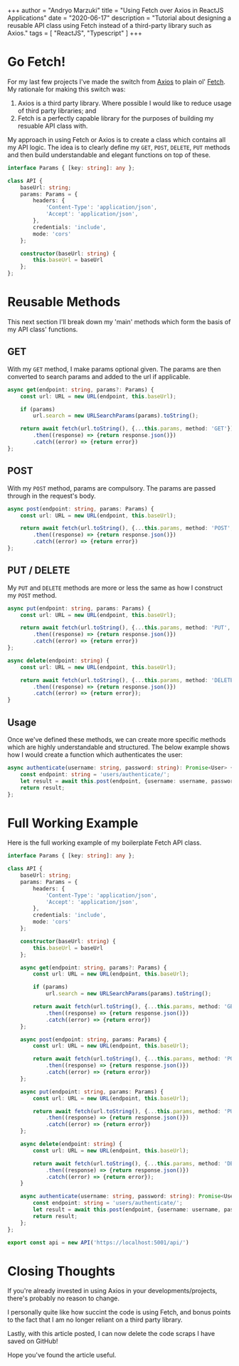 +++
author = "Andryo Marzuki"
title = "Using Fetch over Axios in ReactJS Applications"
date = "2020-06-17"
description = "Tutorial about designing a reusable API class using Fetch instead of a third-party library such as Axios."
tags = [
    "ReactJS", "Typescript"
]
+++

# Go Fetch!

For my last few projects I've made the switch from [Axios](https://www.google.com/search?client=firefox-b-d&q=axios) to plain ol' [Fetch](https://developer.mozilla.org/en-US/docs/Web/API/Fetch_API/Using_Fetch). My rationale for making this switch was:

1. Axios is a third party library. Where possible I would like to reduce usage of third party libraries; and
2. Fetch is a perfectly capable library for the purposes of building my resuable API class with.

My approach in using Fetch or Axios is to create a class which contains all my API logic. The idea is to clearly define my `GET`, `POST`, `DELETE`, `PUT` methods and then build understandable and elegant functions on top of these.

```ts
interface Params { [key: string]: any };

class API {
    baseUrl: string;
    params: Params = {
        headers: {
            'Content-Type': 'application/json',
            'Accept': 'application/json',
        },
        credentials: 'include',
        mode: 'cors'
    };

    constructor(baseUrl: string) {
        this.baseUrl = baseUrl
    };
};
```

# Reusable Methods

This next section I'll break down my 'main' methods which form the basis of my API class' functions.

## GET

With my `GET` method, I make params optional given. The params are then converted to search params and added to the url if applicable.

```ts
async get(endpoint: string, params?: Params) {
    const url: URL = new URL(endpoint, this.baseUrl);

    if (params)
        url.search = new URLSearchParams(params).toString();

    return await fetch(url.toString(), {...this.params, method: 'GET'})
        .then((response) => {return response.json()})
        .catch((error) => {return error})
};
```

## POST

With my `POST` method, params are compulsory. The params are passed through in the request's body.

```ts
async post(endpoint: string, params: Params) {
    const url: URL = new URL(endpoint, this.baseUrl);

    return await fetch(url.toString(), {...this.params, method: 'POST', body: JSON.stringify(params),})
        .then((response) => {return response.json()})
        .catch((error) => {return error})
};
```

## PUT / DELETE

My `PUT` and `DELETE` methods are more or less the same as how I construct my `POST` method.

```ts
async put(endpoint: string, params: Params) {
    const url: URL = new URL(endpoint, this.baseUrl);

    return await fetch(url.toString(), {...this.params, method: 'PUT', body: JSON.stringify(params),})
        .then((response) => {return response.json()})
        .catch((error) => {return error})
};

async delete(endpoint: string) {
    const url: URL = new URL(endpoint, this.baseUrl);

    return await fetch(url.toString(), {...this.params, method: 'DELETE'})
        .then((response) => {return response.json()})
        .catch((error) => {return error});
}
```
## Usage

Once we've defined these methods, we can create more specific methods which are highly understandable and structured. The below example shows how I would create a function which authenticates the user:

```ts
async authenticate(username: string, password: string): Promise<User> {
    const endpoint: string = 'users/authenticate/';
    let result = await this.post(endpoint, {username: username, password: password});
    return result;
};
```

# Full Working Example

Here is the full working example of my boilerplate Fetch API class.

```ts
interface Params { [key: string]: any };

class API {
    baseUrl: string;
    params: Params = {
        headers: {
            'Content-Type': 'application/json',
            'Accept': 'application/json',
        },
        credentials: 'include',
        mode: 'cors'
    };

    constructor(baseUrl: string) {
        this.baseUrl = baseUrl
    };

    async get(endpoint: string, params?: Params) {
        const url: URL = new URL(endpoint, this.baseUrl);

        if (params)
            url.search = new URLSearchParams(params).toString();

        return await fetch(url.toString(), {...this.params, method: 'GET'})
            .then((response) => {return response.json()})
            .catch((error) => {return error})
    };

    async post(endpoint: string, params: Params) {
        const url: URL = new URL(endpoint, this.baseUrl);

        return await fetch(url.toString(), {...this.params, method: 'POST', body: JSON.stringify(params),})
            .then((response) => {return response.json()})
            .catch((error) => {return error})
    };

    async put(endpoint: string, params: Params) {
        const url: URL = new URL(endpoint, this.baseUrl);

        return await fetch(url.toString(), {...this.params, method: 'PUT', body: JSON.stringify(params),})
            .then((response) => {return response.json()})
            .catch((error) => {return error})
    };

    async delete(endpoint: string) {
        const url: URL = new URL(endpoint, this.baseUrl);

        return await fetch(url.toString(), {...this.params, method: 'DELETE'})
            .then((response) => {return response.json()})
            .catch((error) => {return error});
    }

    async authenticate(username: string, password: string): Promise<User> {
        const endpoint: string = 'users/authenticate/';
        let result = await this.post(endpoint, {username: username, password: password});
        return result;
    };
};

export const api = new API('https://localhost:5001/api/')
```

# Closing Thoughts

If you're already invested in using Axios in your developments/projects, there's probably no reason to change.

I personally quite like how succint the code is using Fetch, and bonus points to the fact that I am no longer reliant on a third party library.

Lastly, with this article posted, I can now delete the code scraps I have saved on GitHub!

Hope you've found the article useful.